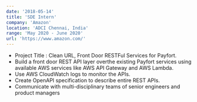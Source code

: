 ```yaml
---
date: '2018-05-14'
title: 'SDE Intern'
company: 'Amazon'
location: 'ADCI Chennai, India'
range: 'May 2020 - June 2020'
url: 'https://www.amazon.com/'
---
```


- Project Title : Clean URL, Front Door RESTFul Services for Payfort.
- Build a front door REST API layer overthe existing Payfort services using available
AWS services like AWS API Gateway and AWS Lambda.
- Use AWS CloudWatch logs to monitor the APIs.
- Create OpenAPI specification to describe entire REST APIs.
- Communicate with multi-disciplinary teams of senior engineers and product managers